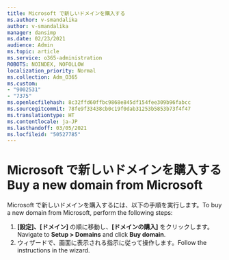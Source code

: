 ```yaml
---
title: Microsoft で新しいドメインを購入する
ms.author: v-smandalika
author: v-smandalika
manager: dansimp
ms.date: 02/23/2021
audience: Admin
ms.topic: article
ms.service: o365-administration
ROBOTS: NOINDEX, NOFOLLOW
localization_priority: Normal
ms.collection: Adm_O365
ms.custom:
- "9002531"
- "7375"
ms.openlocfilehash: 8c32ffd60ffbc9868e845df154fee309b96fabcc
ms.sourcegitcommit: 78fe9f33438cb0c19f0dab31253b5853b73f4f47
ms.translationtype: HT
ms.contentlocale: ja-JP
ms.lasthandoff: 03/05/2021
ms.locfileid: "50527785"
---
```

# <a name="buy-a-new-domain-from-microsoft"></a><span data-ttu-id="13595-102">Microsoft で新しいドメインを購入する</span><span class="sxs-lookup"><span data-stu-id="13595-102">Buy a new domain from Microsoft</span></span>

<span data-ttu-id="13595-103">Microsoft で新しいドメインを購入するには、以下の手順を実行します。</span><span class="sxs-lookup"><span data-stu-id="13595-103">To buy a new domain from Microsoft, perform the following steps:</span></span>

1. <span data-ttu-id="13595-104">**[設定]、[ドメイン]** の順に移動し、**[ドメインの購入]** をクリックします。</span><span class="sxs-lookup"><span data-stu-id="13595-104">Navigate to **Setup > Domains** and click **Buy domain**.</span></span> 
2. <span data-ttu-id="13595-105">ウィザードで、画面に表示される指示に従って操作します。</span><span class="sxs-lookup"><span data-stu-id="13595-105">Follow the instructions in the wizard.</span></span>